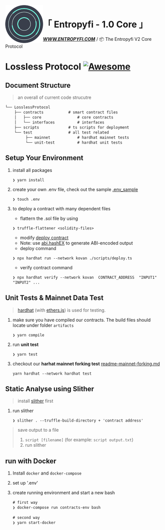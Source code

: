 <a href="https://www.entropyfi.com" target="_blank">
    <img alt="entropyfi" src="https://raw.githubusercontent.com/entropyfi/entropy-resource/master/Entropyfi.svg" width="120px" height=:"120px" align="left">
</a>

<div align="left">

# 「 Entropyfi - 1.0 Core 」

**_<a href="https://www.entropyfi.com/">WWW.ENTROPYFI.COM</a>_** / 📦 The Entropyfi V2 Core Protocol

</div>

# Lossless Protocol [![Awesome](https://cdn.rawgit.com/sindresorhus/awesome/d7305f38d29fed78fa85652e3a63e154dd8e8829/media/badge.svg)](https://github.com/sindresorhus/awesome#readme)

## Document Structure

> an overall of current code strucutre

    └── LosslessProtocol
        ├── contracts           # smart contract files
        │   ├── core                # core contracts
        │   └── interfaces          # interfaces
        ├── scripts             # ts scripts for deployment
        └── test                # all test related
             ├── mainnet            # hardhat mainnet tests
             └── unit-test          # hardhat unit tests

## Setup Your Environment

1. install all packages

   ```shell
   ❯ yarn install
   ```

2. create your own .env file, check out the sample [.env_sample](.env_sample)

   ```shell
   ❯ touch .env
   ```

3. to deploy a contract with many dependent files
   - flattern the .sol file by using
   ```shell
   ❯ truffle-flattener <solidity-files>
   ```
   - modify [deploy contract](./migrations/2_deploy_contracts.js)
   - Note: use [abi.hashEX](https://abi.hashex.org/#) to generate ABI-encoded output
   - deploy command
   ```shell
   ❯ npx hardhat run --network kovan ./scripts/deploy.ts
   ```
   - verify contract command
   ```shell
   ❯ npx hardhat verify --network kovan  CONTRACT_ADDRESS  "INPUT1" "INPUT2" ...
   ```

## Unit Tests & Mainnet Data Test

> [hardhat](https://hardhat.org/) (with [ethers.js](https://github.com/ethers-io/ethers.js/)) is used for testing.

1. make sure you have compiled our contracts. The build files should locate under folder `artifacts`
   ```shell
   ❯ yarn compile
   ```
2. run **unit test**
   ```shell
   ❯ yarn test
   ```
3. checkout our **harhat mainnet forking test** [readme-mainnet-forking.md](./readme-mainnet-forking.md)

   ```
   yarn hardhat --network hardhat test
   ```

## Static Analyse using Slither

> install [slither](https://github.com/crytic/slither) first

1. run slither

   ```
   ❯ slither . --truffle-build-directory + 'contract address'
   ```

> save output to a file
>
> 1. `script [filename]` (for example: `script output.txt`)
> 2. run slither

## run with Docker

1. Install `docker` and `docker-compose`
2. set up '.env'
3. create running environment and start a new bash

   ```
   # first way
   ❯ docker-compose run contracts-env bash

   # second way
   ❯ yarn start-docker
   ```
